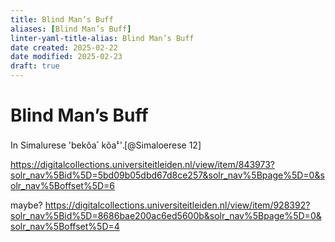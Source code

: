 ```yaml
---
title: Blind Man’s Buff
aliases: [Blind Man’s Buff]
linter-yaml-title-alias: Blind Man’s Buff
date created: 2025-02-22
date modified: 2025-02-23
draft: true
---
```

# Blind Man’s Buff

In Simalurese 'bekŏaٴ‎ ‎kŏa<sup>ء</sup>‎'.[@Simaloerese 12]

https://digitalcollections.universiteitleiden.nl/view/item/843973?solr_nav%5Bid%5D=5bd09b05dbd67d8ce257&solr_nav%5Bpage%5D=0&solr_nav%5Boffset%5D=6

maybe?
https://digitalcollections.universiteitleiden.nl/view/item/928392?solr_nav%5Bid%5D=8686bae200ac6ed5600b&solr_nav%5Bpage%5D=0&solr_nav%5Boffset%5D=4